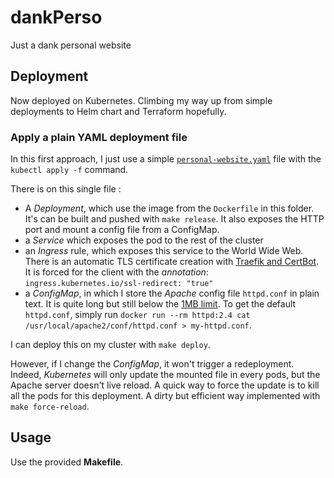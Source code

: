 # dankPerso

Just a dank personal website

## Deployment

Now deployed on Kubernetes. Climbing my way up from simple deployments to Helm chart and Terraform hopefully.

### Apply a plain YAML deployment file

In this first approach, I just use a simple [`personal-website.yaml`](./personal-website.yaml) file with the `kubectl apply -f` command.

There is on this single file :

- A *Deployment*, which use the image from the `Dockerfile` in this folder. It's can be built and pushed with `make release`. It also exposes the HTTP port and mount a config file from a ConfigMap.
- a *Service* which exposes the pod to the rest of the cluster
- an *Ingress* rule, which exposes this service to the World Wide Web. There is an automatic TLS certificate creation with [Traefik and CertBot](https://opensource.com/article/20/3/ssl-letsencrypt-k3s). It is forced for the client with the *annotation*: `ingress.kubernetes.io/ssl-redirect: "true"`
- a *ConfigMap*, in which I store the *Apache* config file `httpd.conf` in plain text. It is quite long but still below the [1MB limit](https://github.com/kubernetes/kubernetes/issues/19781). To get the default `httpd.conf`, simply run `docker run --rm httpd:2.4 cat /usr/local/apache2/conf/httpd.conf > my-httpd.conf`.

I can deploy this on my cluster with `make deploy`.

However, if I change the *ConfigMap*, it won't trigger a redeployment. Indeed, *Kubernetes* will only update the mounted file in every pods, but the Apache server doesn't live reload. A quick way to force the update is to kill all the pods for this deployment. A dirty but efficient way implemented with `make force-reload`.

## Usage

Use the provided **Makefile**.

